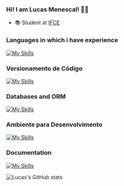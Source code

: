 
### Hi! I am Lucas Menescal!  👋🤖
 - 📚 Student at [IFCE](https://ifce.edu.br/)


### Languages in which i have experience
[![My Skills](https://skillicons.dev/icons?i=html,js,css,php,tailwindcss,react,java,spring,hibernate,python,django,flask)](https://skillicons.dev)

### Versionamento de Código
[![My Skills](https://skillicons.dev/icons?i=git)](https://skillicons.dev)

### Databases and ORM
[![My Skills](https://skillicons.dev/icons?i=postgres,mysql,redis)](https://skillicons.dev)

### Ambiente para Desenvolvimento
[![My Skills](https://skillicons.dev/icons?i=docker)](https://skillicons.dev)

### Documentation 
[![My Skills](https://skillicons.dev/icons?i=postman)](https://skillicons.dev)





![Lucas's GitHub stats](https://github-readme-stats.vercel.app/api?username=lucasmenescal&show_icons=true&count_private=true)

